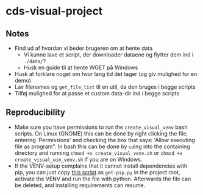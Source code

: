 # cds-visual-project
## Notes
- Find ud af hvordan vi beder brugeren om at hente data
    - Vi kunne lave et script, der downloader dataene og flytter dem ind i `./data/`?
    - Husk en guide til at hente WGET på Windows
- Husk at forklare noget om hvor lang tid det tager (og giv mulighed for en demo)
- Lav filenames og `get_file_list` til en util, da den bruges i begge scripts
- Tilføj mulighed for at passe et custom data-dir ind i begge scripts

## Reproducibility
- Make sure you have permissions to run the `create_visual_venv` bash scripts. On Linux (GNOME) this can be done by right clicking the file, entering 'Permissions' and checking the box that says: 'Allow executing file as program". In bash this can be done by `cd`ing into the containing directory and running `chmod +x create_visual_venv.sh` or `chmod +x create_visual_win_venv.sh` if you are on Windows.
- If the VENV-setup complains that it cannot install dependencies with pip, you can just copy [this script](bootstrap.pypa.io/get-pip.py) as `get-pip.py` in the project root, activate the VENV and run the file with python. Afterwards the file can be deleted, and installing requirements can resume.
